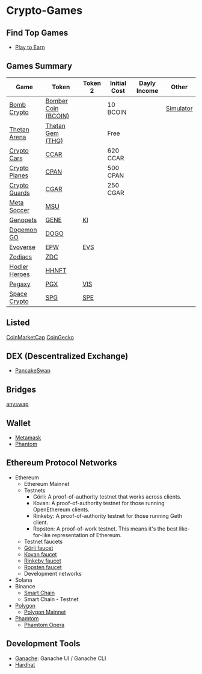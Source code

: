 # Crypto-Games

## Find Top Games
- [Play to Earn](https://playtoearn.net/blockchaingames)

## Games Summary

| Game                                          | Token                                                                                         | Token 2 | Initial Cost | Dayly Income | Other                                         |
|-----------------------------------------------|-----------------------------------------------------------------------------------------------|---------|--------------|--------------|-----------------------------------------------|
| [Bomb Crypto](https://bombcrypto.io/)         | [Bomber Coin (BCOIN)](https://bscscan.com/address/0x00e1656e45f18ec6747F5a8496Fd39B50b38396D) |         | 10 BCOIN     |              | [Simulator](https://bombcryptosimulator.com/) |
| [Thetan Arena](https://thetanarena.com/)      | [Thetan Gem (THG)](https://bscscan.com/address/0x9fd87aefe02441b123c3c32466cd9db4c578618f)    |         | Free         |              |                                               |
| [Crypto Cars](https://cryptocars.me/)         | [CCAR](https://bscscan.com/token/0x50332bdca94673f33401776365b66cc4e81ac81d)                  |         | 620 CCAR     |              |                                               |
| [Crypto Planes](https://cryptoplanes.me/)     | [CPAN](https://bscscan.com/token/0x04260673729c5f2b9894a467736f3d85f8d34fc8)                  |         | 500 CPAN     |              |                                               |
| [Crypto Guards](https://cryptoguards.me/)     | [CGAR](https://bscscan.com/token/0x432C7cf1dE2b97a013f1130f199ed9d1363215BA)                  |         | 250 CGAR     |              |                                               |
| [Meta Soccer](https://metasoccer.com/)        | [MSU](https://polygonscan.com/token/0xe8377a076adabb3f9838afb77bee96eac101ffb1)               |         |              |              |                                               |
| [Genopets](https://www.genopets.me/)          | [GENE]()                                                                                      | [KI]()  |              |              |                                               |
| [Dogemon GO](https://dogemongo.com/)          | [DOGO](https://bscscan.com/address/0x9E6B3E35c8f563B45d864f9Ff697A144ad28A371)                |         |              |              |                                               |
| [Evoverse](https://evoverse.app/pt/info/)     | [EPW]()                                                                                       | [EVS]() |              |              |                                               |
| [Zodiacs](https://www.zodiacs.me)             | [ZDC](https://bscscan.com/token/0x5649e392a1bac3e21672203589adf8f6c99f8db3)                   |         |              |              |                                               |
| [Hodler Heroes](https://hodlerheroes.org/pt/) | [HHNFT](https://coinmarketcap.com/currencies/hodler-heroes-nft/)                              |         |              |              |                                               |
| [Pegaxy](https://pegaxy.io/)                  | [PGX]()                                                                                       | [VIS]() |              |              |                                               |
| [Space Crypto](https://www.spacecrypto.io/)   | [SPG](https://bscscan.com/token/0x0ecaf010fc192e2d5cbeb4dfb1fee20fbd733aa1)                   | [SPE]() |              |              |                                               |


## Listed
[CoinMarketCap](https://coinmarketcap.com/)
[CoinGecko](https://www.coingecko.com/pt)

## DEX (Descentralized Exchange)
- [PancakeSwap](https://pancakeswap.finance/swap)

## Bridges
[anyswap](https://bsc.anyswap.exchange/bridge#/router)

## Wallet
- [Metamask](https://metamask.io/)
- [Phantom](https://phantom.app/)

## Ethereum Protocol Networks

- Ethereum
  - Ethereum Mainnet 
  - Testnets
    - Görli: A proof-of-authority testnet that works across clients.
    - Kovan: A proof-of-authority testnet for those running OpenEthereum clients.
    - Rinkeby: A proof-of-authority testnet for those running Geth client.
    - Ropsten: A proof-of-work testnet. This means it's the best like-for-like representation of Ethereum. 
   - Testnet faucets
    - [Görli faucet](https://faucet.goerli.mudit.blog/)
    - [Kovan faucet](https://faucet.kovan.network/)
    - [Rinkeby faucet](https://faucet.rinkeby.io/)
    - [Ropsten faucet](https://faucet.ropsten.be/)
   - Development networks
- Solana
- Binance
  - [Smart Chain](https://academy.binance.com/pt/articles/connecting-metamask-to-binance-smart-chain)
  - Smart Chain - Testnet
- [Polygon](https://polygon.technology/)
  - [Polygon Mainnet](https://docs.polygon.technology/docs/develop/metamask/config-polygon-on-metamask/)
- [Phamtom](https://docs.fantom.foundation/)
  - [Phamtom Opera](https://docs.fantom.foundation/tutorials/set-up-metamask)

## Development Tools

- [Ganache](https://trufflesuite.com/ganache/): Ganache UI / Ganache CLI
- [Hardhat](https://hardhat.org/)
